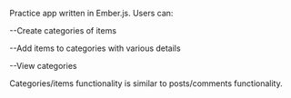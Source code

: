Practice app written in Ember.js. Users can:

--Create categories of items

--Add items to categories with various details

--View categories

Categories/items functionality is similar to posts/comments functionality.
